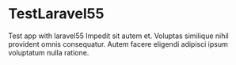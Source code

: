 # TestLaravel55
Test app with laravel55
Impedit sit autem et. Voluptas similique nihil provident omnis consequatur. Autem facere eligendi adipisci ipsum voluptatum nulla ratione.
